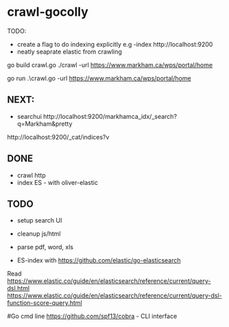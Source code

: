 # crawl-gocolly

TODO:
- create a flag to do indexing explicitly e.g -index http://localhost:9200
- neatly seaprate elastic from crawling




go build crawl.go
./crawl -url https://www.markham.ca/wps/portal/home

go run .\crawl.go -url https://www.markham.ca/wps/portal/home


## NEXT:
- searchui
http://localhost:9200/markhamca_idx/_search?q=Markham&pretty

http://localhost:9200/_cat/indices?v



## DONE
- crawl http
- index ES - with oliver-elastic


## TODO 
- setup search UI
- cleanup js/html
- parse pdf, word, xls

- ES-index with https://github.com/elastic/go-elasticsearch


Read
https://www.elastic.co/guide/en/elasticsearch/reference/current/query-dsl.html
https://www.elastic.co/guide/en/elasticsearch/reference/current/query-dsl-function-score-query.html

#Go cmd line
https://github.com/spf13/cobra - CLI interface

